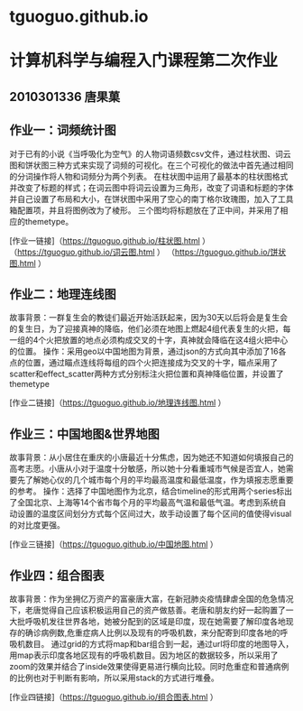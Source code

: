 # tguoguo.github.io
# 计算机科学与编程入门课程第二次作业
##  2010301336 唐果菓

## 作业一：词频统计图
对于已有的小说《当呼吸化为空气》的人物词语频数csv文件，通过柱状图、词云图和饼状图三种方式来实现了词频的可视化。在三个可视化的做法中首先通过相同的分词操作将人物和词频分为两个列表。
在柱状图中运用了最基本的柱状图格式并改变了标题的样式；在词云图中将词云设置为三角形，改变了词语和标题的字体并自己设置了布局和大小，在饼状图中采用了空心的南丁格尔玫瑰图，加入了工具箱配置项，并且将图例改为了棱形。
三个图均将标题放在了正中间，并采用了相应的themetype。

[作业一链接]（https://tguoguo.github.io/柱状图.html ）
          （https://tguoguo.github.io/词云图.html ）
          （https://tguoguo.github.io/饼状图.html ）

## 作业二：地理连线图
故事背景：一群复生会的教徒们最近开始活跃起来，因为30天以后将会是复生会的复生日，为了迎接真神的降临，他们必须在地图上燃起4组代表复生的火把，每一组的4个火把放置的地点必须构成交叉的十字，真神就会降临在这4组火把中心的位置。
操作：采用geo以中国地图为背景，通过json的方式向其中添加了16各点的位置，通过瞄点连线将每组的四个火把连接成为交叉的十字，瞄点采用了scatter和effect_scatter两种方式分别标注火把位置和真神降临位置，并设置了themetype

[作业二链接]（https://tguoguo.github.io/地理连线图.html ）

## 作业三：中国地图&世界地图
故事背景：从小居住在重庆的小唐最近十分焦虑，因为她还不知道如何填报自己的高考志愿。小唐从小对于温度十分敏感，所以她十分看重城市气候是否宜人，她需要先了解她心仪的几个城市每个月的平均最高温度和最低温度，作为填报志愿重要的参考。
操作：选择了中国地图作为北京，结合timeline的形式用两个series标出了全国北京、上海等14个省市每个月的平均最高气温和最低气温。考虑到系统自动设置的温度区间划分方式每个区间过大，故手动设置了每个区间的值使得visual的对比度更强。

[作业三链接]（https://tguoguo.github.io/中国地图.html ）

## 作业四：组合图表
故事背景：作为坐拥亿万资产的富豪唐大富，在新冠肺炎疫情肆虐全国的危急情况下，老唐觉得自己应该积极运用自己的资产做慈善。老唐和朋友约好一起购置了一大批呼吸机发往世界各地，她被分配到的区域是印度，现在她需要了解印度各地现存的确诊病例数,危重症病人比例以及现有的呼吸机数，来分配寄到印度各地的呼吸机数目。
通过grid的方式将map和bar组合到一起，通过url将印度的地图导入，用map表示印度各地区现有的呼吸机数目。因为地区的数据较多，所以采用了zoom的效果并结合了inside效果使得更易进行横向比较。同时危重症和普通病例的比例也对于判断有影响，所以采用stack的方式进行堆叠。

[作业四链接]（https://tguoguo.github.io/组合图表.html ）
